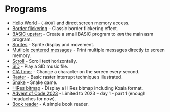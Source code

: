 # Programs

- [Hello World](hello) - `CHROUT` and direct screen memory access.
- [Border flickering](border-flicker) - Classic border flickering effect.
- [BASIC upstart](upstart) - Create a small BASIC program to `RUN` the main asm program.
- [Sprites](sprites) - Sprite display and movement.
- [Mutliple centered messages](screen-messages) - Print multiple messages directly to screen memory.
- [Scroll](scroll) - Scroll text horizontally.
- [SID](sid) - Play a SID music file.
- [CIA timer](timer-irq) - Change a character on the screen every second.
- [Raster](raster) - Basic raster interrupt techniques illustrated.
- [Snake](snake) - Snake game.
- [HiRes bitmap](hires) - Display a HiRes bitmap including Koala format.
- [Advent of Code 2023](aoc) - Limited to 2023 - day 1 - part 1 (enough headaches for now).
- [Book reader](book-reader) - A simple book reader.